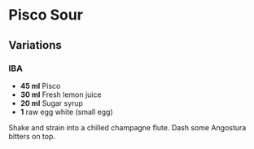 # Pisco Sour

## Variations

### IBA

* **45 ml** Pisco
* **30 ml** Fresh lemon juice
* **20 ml** Sugar syrup
* **1** raw egg white (small egg)

Shake and strain into a chilled champagne flute. Dash some Angostura bitters on top.
